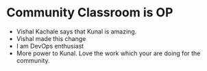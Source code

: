 # Community Classroom is OP

- Vishal Kachale says that Kunal is amazing.
- Vishal made this change
- I am DevOps enthusiast
- More power to Kunal. Love the work which your are doing for the community.
